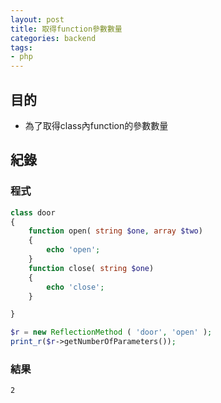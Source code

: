 ```yaml
---
layout: post
title: 取得function參數數量
categories: backend
tags:
- php
---
```

## 目的 ##

 - 為了取得class內function的參數數量
 <!-- more -->
 
## 紀錄 ##

### 程式 ###

```php
class door
{
    function open( string $one, array $two)
    {
        echo 'open';
    }
    function close( string $one)
    {
        echo 'close';
    }

}
```

```php
$r = new ReflectionMethod ( 'door', 'open' );
print_r($r->getNumberOfParameters());
```

### 結果 ###

```
2
```